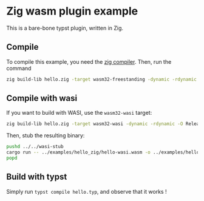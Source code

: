 # Zig wasm plugin example

This is a bare-bone typst plugin, written in Zig.

## Compile

To compile this example, you need the [zig compiler](https://ziglang.org/learn/getting-started/#installing-zig). Then, run the command

```sh
zig build-lib hello.zig -target wasm32-freestanding -dynamic -rdynamic -O ReleaseSmall
```

## Compile with wasi

If you want to build with WASI, use the `wasm32-wasi` target:

```sh
zig build-lib hello.zig -target wasm32-wasi -dynamic -rdynamic -O ReleaseSmall -femit-bin=hello-wasi.wasm
```

Then, stub the resulting binary:

```sh
pushd ../../wasi-stub
cargo run -- ../examples/hello_zig/hello-wasi.wasm -o ../examples/hello_zig/hello-wasi.wasm
popd
```

## Build with typst

Simply run `typst compile hello.typ`, and observe that it works !